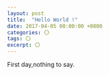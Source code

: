 ```yaml
---
layout: post
title:  "Hello World !"
date: 2017-04-05 00:00:00 +0800
categories: 〇
tags: 〇
excerpt: 〇
---
```


First day,nothing to say.

